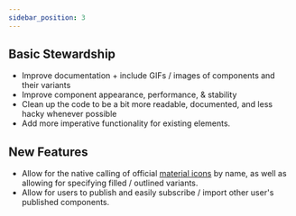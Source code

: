 ```yaml
---
sidebar_position: 3
---
```


## Basic Stewardship
- Improve documentation + include GIFs / images of components and their variants
- Improve component appearance, performance, & stability
- Clean up the code to be a bit more readable, documented, and less hacky whenever possible
- Add more imperative functionality for existing elements.

## New Features
- Allow for the native calling of official [material icons](https://fonts.google.com/icons) by name, as well as allowing for specifying filled / outlined variants.
- Allow for users to publish and easily subscribe / import other user's published components.

